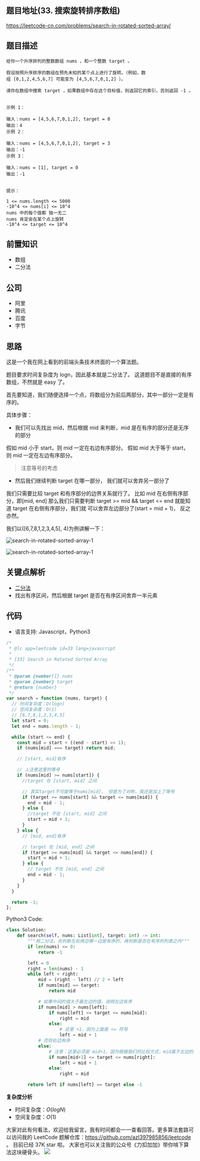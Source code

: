 ## 题目地址(33. 搜索旋转排序数组)

https://leetcode-cn.com/problems/search-in-rotated-sorted-array/

## 题目描述

```
给你一个升序排列的整数数组 nums ，和一个整数 target 。

假设按照升序排序的数组在预先未知的某个点上进行了旋转。（例如，数组 [0,1,2,4,5,6,7] 可能变为 [4,5,6,7,0,1,2] ）。

请你在数组中搜索 target ，如果数组中存在这个目标值，则返回它的索引，否则返回 -1 。

 
示例 1：

输入：nums = [4,5,6,7,0,1,2], target = 0
输出：4
示例 2：

输入：nums = [4,5,6,7,0,1,2], target = 3
输出：-1
示例 3：

输入：nums = [1], target = 0
输出：-1
 

提示：

1 <= nums.length <= 5000
-10^4 <= nums[i] <= 10^4
nums 中的每个值都 独一无二
nums 肯定会在某个点上旋转
-10^4 <= target <= 10^4

```

## 前置知识

- 数组
- 二分法

## 公司

- 阿里
- 腾讯
- 百度
- 字节

## 思路

这是一个我在网上看到的前端头条技术终面的一个算法题。

题目要求时间复杂度为 logn，因此基本就是二分法了。 这道题目不是直接的有序数组，不然就是 easy 了。

首先要知道，我们随便选择一个点，将数组分为前后两部分，其中一部分一定是有序的。

具体步骤：

- 我们可以先找出 mid，然后根据 mid 来判断，mid 是在有序的部分还是无序的部分

假如 mid 小于 start，则 mid 一定在右边有序部分。
假如 mid 大于等于 start， 则 mid 一定在左边有序部分。

> 注意等号的考虑

- 然后我们继续判断 target 在哪一部分， 我们就可以舍弃另一部分了

我们只需要比较 target 和有序部分的边界关系就行了。 比如 mid 在右侧有序部分，即[mid, end]
那么我们只需要判断 target >= mid && target <= end 就能知道 target 在右侧有序部分，我们就
可以舍弃左边部分了(start = mid + 1)， 反之亦然。

我们以([6,7,8,1,2,3,4,5], 4)为例讲解一下：

![search-in-rotated-sorted-array-1](https://p.ipic.vip/a1vhqv.jpg)

![search-in-rotated-sorted-array-1](https://p.ipic.vip/s6qy3v.jpg)

## 关键点解析

- [二分法](../91/binary-search.md)
- 找出有序区间，然后根据 target 是否在有序区间舍弃一半元素

## 代码

- 语言支持: Javascript，Python3

```js
/*
 * @lc app=leetcode id=33 lang=javascript
 *
 * [33] Search in Rotated Sorted Array
 */
/**
 * @param {number[]} nums
 * @param {number} target
 * @return {number}
 */
var search = function (nums, target) {
  // 时间复杂度：O(logn)
  // 空间复杂度：O(1)
  // [6,7,8,1,2,3,4,5]
  let start = 0;
  let end = nums.length - 1;

  while (start <= end) {
    const mid = start + ((end - start) >> 1);
    if (nums[mid] === target) return mid;

    // [start, mid]有序

    // ️⚠️注意这里的等号
    if (nums[mid] >= nums[start]) {
      //target 在 [start, mid] 之间

      // 其实target不可能等于nums[mid]， 但是为了对称，我还是加上了等号
      if (target >= nums[start] && target <= nums[mid]) {
        end = mid - 1;
      } else {
        //target 不在 [start, mid] 之间
        start = mid + 1;
      }
    } else {
      // [mid, end]有序

      // target 在 [mid, end] 之间
      if (target >= nums[mid] && target <= nums[end]) {
        start = mid + 1;
      } else {
        // target 不在 [mid, end] 之间
        end = mid - 1;
      }
    }
  }

  return -1;
};
```

Python3 Code:

```python
class Solution:
    def search(self, nums: List[int], target: int) -> int:
        """用二分法，先判断左右两边哪一边是有序的，再判断是否在有序的列表之内"""
        if len(nums) <= 0:
            return -1

        left = 0
        right = len(nums) - 1
        while left < right:
            mid = (right - left) // 2 + left
            if nums[mid] == target:
                return mid

            # 如果中间的值大于最左边的值，说明左边有序
            if nums[mid] > nums[left]:
                if nums[left] <= target <= nums[mid]:
                    right = mid
                else:
                    # 这里 +1，因为上面是 <= 符号
                    left = mid + 1
            # 否则右边有序
            else:
                # 注意：这里必须是 mid+1，因为根据我们的比较方式，mid属于左边的序列
                if nums[mid+1] <= target <= nums[right]:
                    left = mid + 1
                else:
                    right = mid

        return left if nums[left] == target else -1
```

**复杂度分析**

- 时间复杂度：$O(logN)$
- 空间复杂度：$O(1)$

大家对此有何看法，欢迎给我留言，我有时间都会一一查看回答。更多算法套路可以访问我的 LeetCode 题解仓库：https://github.com/azl397985856/leetcode 。 目前已经 37K star 啦。
大家也可以关注我的公众号《力扣加加》带你啃下算法这块硬骨头。
![](https://p.ipic.vip/yvd35x.jpg)
